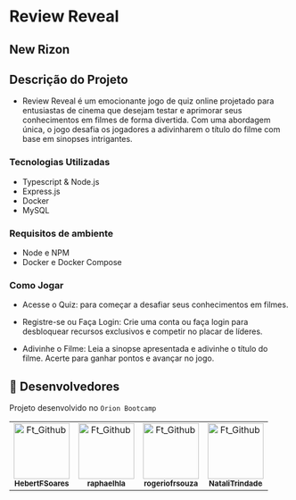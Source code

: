 # Review Reveal 
## New Rizon

## Descrição do Projeto
- Review Reveal é um emocionante jogo de quiz online projetado para entusiastas de cinema que desejam testar e aprimorar seus conhecimentos em filmes de forma divertida. Com uma abordagem única, o jogo desafia os jogadores a adivinharem o título do filme com base em sinopses intrigantes.

### Tecnologias Utilizadas
- Typescript & Node.js
- Express.js
- Docker
- MySQL

  
### Requisitos de ambiente
- Node e NPM
- Docker e Docker Compose


### Como Jogar
- Acesse o Quiz: para começar a desafiar seus conhecimentos em filmes.

- Registre-se ou Faça Login: Crie uma conta ou faça login para desbloquear recursos exclusivos e competir no placar de líderes.

- Adivinhe o Filme: Leia a sinopse apresentada e adivinhe o título do filme. Acerte para ganhar pontos e avançar no jogo.

## 🤝 Desenvolvedores

Projeto desenvolvido no `Orion Bootcamp`

<table>
  <tr>
    <td align="center">
      <a href="#" title="Hebert">
        <img src="https://avatars.githubusercontent.com/u/88061348?s=400&u=0f256aaecccd77a0d09b4b04b6a7f42e95729fbd&v=4" width="100px;" alt="Ft_Github"/><br>
        <sub>
          <b>HebertFSoares</b>
        </sub>
      </a>
    </td>
    <td align="center">
      <a href="#" title="raphaelhla">
        <img src="https://avatars.githubusercontent.com/u/49730606?v=4" width="100px;" alt="Ft_Github"/><br>
        <sub>
          <b>raphaelhla</b>
        </sub>
      </a>
    </td>
     <td align="center">
      <a href="#" title="rogeriofrsouza">
        <img src="https://avatars.githubusercontent.com/u/77423511?v=44" width="100px;" alt="Ft_Github"/><br>
        <sub>
          <b>rogeriofrsouza</b>
        </sub>
      </a>
    </td>
     <td align="center">
      <a href="#" title="NataliTrindade">
        <img src="https://avatars.githubusercontent.com/u/116226810?v=4" width="100px;" alt="Ft_Github"/><br>
        <sub>
          <b>NataliTrindade</b>
        </sub>
      </a>
    </td>
  </tr>
  
</table>


